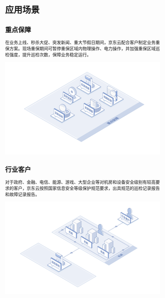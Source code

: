 # 应用场景
## 重点保障
在业务上线、秒杀大促、突发新闻、重大节假日期间，京东云配合客户制定业务重保方案。现场重保期间可暂停重保区域内物理操作、电力操作，并加强重保区域巡检强度，提升巡检次数，保障业务稳定运行。

![重点保障](../../../../image/AIDC/Customized-Inspection/Customized-Inspection-1.png)

## 行业客户
对于政府、金融、电信、能源、游戏、大型企业等对机房和设备安全级别有较高要求的客户，京东云按照国家信息安全等级保护规范要求，出具规范的巡检记录报告和故障记录报告。

![行业客户](../../../../image/AIDC/Customized-Inspection/Customized-Inspection-2.png)


